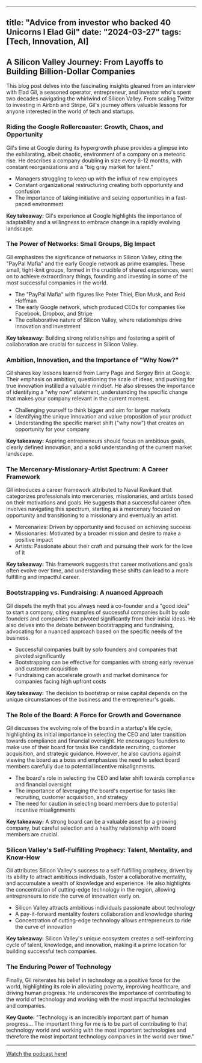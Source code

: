 
---
title: "Advice from investor who backed 40 Unicorns l Elad Gil"
date: "2024-03-27"
tags: [Tech, Innovation, AI]
---

## A Silicon Valley Journey: From Layoffs to Building Billion-Dollar Companies

This blog post delves into the fascinating insights gleaned from an interview with Elad Gil, a seasoned operator, entrepreneur, and investor who's spent two decades navigating the whirlwind of Silicon Valley. From scaling Twitter to investing in Airbnb and Stripe, Gil's journey offers valuable lessons for anyone interested in the world of tech and startups.

### Riding the Google Rollercoaster: Growth, Chaos, and Opportunity

Gil's time at Google during its hypergrowth phase provides a glimpse into the exhilarating, albeit chaotic, environment of a company on a meteoric rise. He describes a company doubling in size every 6-12 months, with constant reorganizations and a "big gray market for talent." 

- Managers struggling to keep up with the influx of new employees
- Constant organizational restructuring creating both opportunity and confusion
- The importance of taking initiative and seizing opportunities in a fast-paced environment

**Key takeaway:** Gil's experience at Google highlights the importance of adaptability and a willingness to embrace change in a rapidly evolving landscape.

### The Power of Networks: Small Groups, Big Impact

Gil emphasizes the significance of networks in Silicon Valley, citing the "PayPal Mafia" and the early Google network as prime examples. These small, tight-knit groups, formed in the crucible of shared experiences, went on to achieve extraordinary things, founding and investing in some of the most successful companies in the world.

- The "PayPal Mafia" with figures like Peter Thiel, Elon Musk, and Reid Hoffman
- The early Google network, which produced CEOs for companies like Facebook, Dropbox, and Stripe
- The collaborative nature of Silicon Valley, where relationships drive innovation and investment

**Key takeaway:** Building strong relationships and fostering a spirit of collaboration are crucial for success in Silicon Valley.

### Ambition, Innovation, and the Importance of "Why Now?"

Gil shares key lessons learned from Larry Page and Sergey Brin at Google. Their emphasis on ambition, questioning the scale of ideas, and pushing for true innovation instilled a valuable mindset. He also stresses the importance of identifying a "why now" statement, understanding the specific change that makes your company relevant in the current moment.

- Challenging yourself to think bigger and aim for larger markets
- Identifying the unique innovation and value proposition of your product
- Understanding the specific market shift ("why now") that creates an opportunity for your company

**Key takeaway:** Aspiring entrepreneurs should focus on ambitious goals, clearly defined innovation, and a solid understanding of the current market landscape.

### The Mercenary-Missionary-Artist Spectrum: A Career Framework

Gil introduces a career framework attributed to Naval Ravikant that categorizes professionals into mercenaries, missionaries, and artists based on their motivations and goals. He suggests that a successful career often involves navigating this spectrum, starting as a mercenary focused on opportunity and transitioning to a missionary and eventually an artist.

- Mercenaries: Driven by opportunity and focused on achieving success
- Missionaries: Motivated by a broader mission and desire to make a positive impact
- Artists: Passionate about their craft and pursuing their work for the love of it

**Key takeaway:** This framework suggests that career motivations and goals often evolve over time, and understanding these shifts can lead to a more fulfilling and impactful career.

### Bootstrapping vs. Fundraising: A nuanced Approach

Gil dispels the myth that you always need a co-founder and a "good idea" to start a company, citing examples of successful companies built by solo founders and companies that pivoted significantly from their initial ideas. He also delves into the debate between bootstrapping and fundraising, advocating for a nuanced approach based on the specific needs of the business.

- Successful companies built by solo founders and companies that pivoted significantly
- Bootstrapping can be effective for companies with strong early revenue and customer acquisition
- Fundraising can accelerate growth and market dominance for companies facing high upfront costs

**Key takeaway:** The decision to bootstrap or raise capital depends on the unique circumstances of the business and the entrepreneur's goals.

### The Role of the Board: A Force for Growth and Governance

Gil discusses the evolving role of the board in a startup's life cycle, highlighting its initial importance in selecting the CEO and later transition towards compliance and financial oversight. He encourages founders to make use of their board for tasks like candidate recruiting, customer acquisition, and strategic guidance. However, he also cautions against viewing the board as a boss and emphasizes the need to select board members carefully due to potential incentive misalignments.

- The board's role in selecting the CEO and later shift towards compliance and financial oversight
- The importance of leveraging the board's expertise for tasks like recruiting, customer acquisition, and strategy
- The need for caution in selecting board members due to potential incentive misalignments

**Key takeaway:** A strong board can be a valuable asset for a growing company, but careful selection and a healthy relationship with board members are crucial.

### Silicon Valley's Self-Fulfilling Prophecy: Talent, Mentality, and Know-How

Gil attributes Silicon Valley's success to a self-fulfilling prophecy, driven by its ability to attract ambitious individuals, foster a collaborative mentality, and accumulate a wealth of knowledge and experience. He also highlights the concentration of cutting-edge technology in the region, allowing entrepreneurs to ride the curve of innovation early on.

- Silicon Valley attracts ambitious individuals passionate about technology
- A pay-it-forward mentality fosters collaboration and knowledge sharing
- Concentration of cutting-edge technology allows entrepreneurs to ride the curve of innovation

**Key takeaway:** Silicon Valley's unique ecosystem creates a self-reinforcing cycle of talent, knowledge, and innovation, making it a prime location for building successful tech companies.

### The Enduring Power of Technology

Finally, Gil reiterates his belief in technology as a positive force for the world, highlighting its role in alleviating poverty, improving healthcare, and driving human progress. He underscores the importance of contributing to the world of technology and working with the most impactful technologies and companies.

**Key Quote:** "Technology is an incredibly important part of human progress… The important thing for me is to be part of contributing to that technology world and working with the most important technologies and therefore the most important technology companies in the world over time."

---
        




<a href="https://youtube.com/watch?v=nLA90pa-34A" target="_blank">Watch the podcast here!</a>
